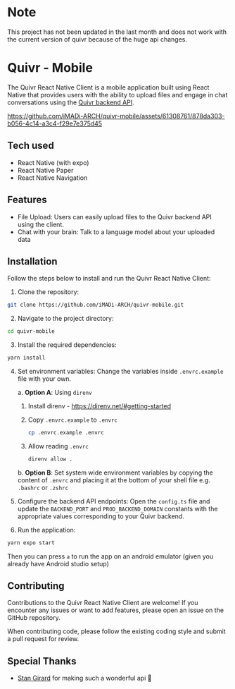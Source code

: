 
# Note
This project has not been updated in the last month and does not work with the current version of quivr because of the huge api changes. 

# Quivr - Mobile

The Quivr React Native Client is a mobile application built using React Native that provides users with the ability to upload files and engage in chat conversations using the [Quivr backend API](https://github.com/stangirard/quivr).

https://github.com/iMADi-ARCH/quivr-mobile/assets/61308761/878da303-b056-4c14-a3c4-f29e7e375d45

## Tech used

- React Native (with expo)
- React Native Paper
- React Native Navigation

## Features

- File Upload: Users can easily upload files to the Quivr backend API using the client.
- Chat with your brain: Talk to a language model about your uploaded data

## Installation

Follow the steps below to install and run the Quivr React Native Client:

1. Clone the repository:

```bash
git clone https://github.com/iMADi-ARCH/quivr-mobile.git
```

2. Navigate to the project directory:

```bash
cd quivr-mobile
```

3. Install the required dependencies:

```bash
yarn install
```

4. Set environment variables: Change the variables inside `.envrc.example` file with your own.

   a. **Option A**: Using `direnv`

   1. Install direnv - https://direnv.net/#getting-started
   2. Copy `.envrc.example` to `.envrc`

      ```bash
      cp .envrc.example .envrc
      ```

   3. Allow reading `.envrc`
      ```bash
      direnv allow .
      ```

   b. **Option B**: Set system wide environment variables by copying the content of `.envrc` and placing it at the bottom of your shell file e.g. `.bashrc` or `.zshrc`

5. Configure the backend API endpoints:
   Open the `config.ts` file and update the `BACKEND_PORT` and `PROD_BACKEND_DOMAIN` constants with the appropriate values corresponding to your Quivr backend.

6. Run the application:

```bash
yarn expo start
```

Then you can press `a` to run the app on an android emulator (given you already have Android studio setup)

## Contributing

Contributions to the Quivr React Native Client are welcome! If you encounter any issues or want to add features, please open an issue on the GitHub repository.

When contributing code, please follow the existing coding style and submit a pull request for review.

## Special Thanks

- [Stan Girard](https://github.com/stangirard) for making such a wonderful api 🫶
